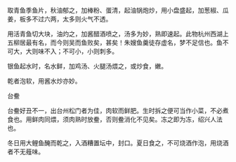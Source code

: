 取青鱼季鱼片，秋油郁之，加棒粉、蛋清，起油锅炮炒，用小盘盛起，加葱椒、瓜姜，板多不过六两，太多则火气不透。

用活青鱼切大块，油灼之，加酱醋酒喷之，汤多为妙，熟即速起。此物杭州西湖上五柳居最有名，而今则吴而鱼败矣，甚矣！朱嫂鱼羹徒存虚名，梦不足信也。鱼不可大，大则味不入；不可小，小则刺多。

银鱼起水时，名水鲜，加鸡汤、火腿汤煨之，或炒食，嫩。

乾者泡软，用酱水炒亦妙。

台鲞

台鲞好丑不一，出台州松门者为佳，肉软而鲜肥。生时拆之便可当作小菜，不必煮食也。用鲜肉同煨，须肉熟时放鲞，否则鲞消化不见矣。冻之即为冻，绍兴人法也。

冬日用大鲤鱼醃而乾之，入酒糟置坛中，封口。夏日食之，不可烧酒作泡，用烧酒者不无薤味。
